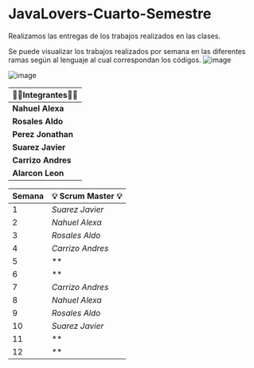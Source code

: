 # JavaLovers-Cuarto-Semestre
Realizamos las entregas de los trabajos realizados en las clases.

Se puede visualizar los trabajos realizados por semana en las diferentes ramas según al lenguaje al cual correspondan los códigos. 
![image](https://github.com/CodeSystem2022/JavaLovers-Cuarto-Semestre/assets/112834554/2c6ecdb9-7f0e-4762-90c8-5eb912967023)


![image](https://github.com/CodeSystem2022/Tercer-Semestre-Grupo-Javalovers/assets/112024900/ffbf28f1-3ed3-422a-8d8a-017b07ae2d93)

 
| 👩‍💻**Integrantes**👩‍💻     |
|--------------------------|
| **Nahuel Alexa**|
| **Rosales Aldo**|
| **Perez Jonathan**|
| **Suarez Javier**|
| **Carrizo Andres**|
| **Alarcon Leon** |


| **Semana** | 💡 **Scrum Master** 💡    |
|----------------------|----------------------|
|  1  | *Suarez Javier* |
|  2  | *Nahuel Alexa* |
|  3  | *Rosales Aldo*|
|  4  | *Carrizo Andres*|
|  5  | **|
|  6  | **|
|  7  |  *Carrizo Andres*|
|  8  | *Nahuel Alexa* |
|  9  | *Rosales Aldo*|
| 10  | *Suarez Javier*|
| 11  | **|
| 12  | **|
